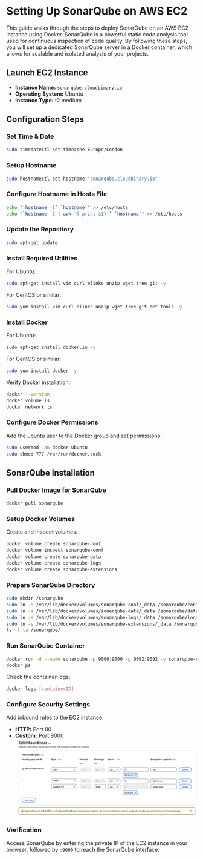 # Setting Up SonarQube on AWS EC2

This guide walks through the steps to deploy SonarQube on an AWS EC2 instance using Docker. SonarQube is a powerful static code analysis tool used for continuous inspection of code quality. By following these steps, you will set up a dedicated SonarQube server in a Docker container, which allows for scalable and isolated analysis of your projects.

## Launch EC2 Instance

- **Instance Name:** `sonarqube.cloudbinary.io`
- **Operating System:** Ubuntu
- **Instance Type:** t2.medium

## Configuration Steps

### Set Time & Date

```bash
sudo timedatectl set-timezone Europe/London
```

### Setup Hostname

```bash
sudo hostnamectl set-hostname "sonarqube.cloudbinary.io"
```

### Configure Hostname in Hosts File

```bash
echo "`hostname -I` `hostname`" >> /etc/hosts
echo "`hostname -I | awk '{ print $1}'` `hostname`" >> /etc/hosts
```

### Update the Repository

```bash
sudo apt-get update
```

### Install Required Utilities

For Ubuntu:

```bash
sudo apt-get install vim curl elinks unzip wget tree git -y
```

For CentOS or similar:

```bash
sudo yum install vim curl elinks unzip wget tree git net-tools -y
```

### Install Docker

For Ubuntu:

```bash
sudo apt-get install docker.io -y
```

For CentOS or similar:

```bash
sudo yum install docker -y
```

Verify Docker installation:

```bash
docker --version
docker volume ls
docker network ls
```

### Configure Docker Permissions

Add the ubuntu user to the Docker group and set permissions:

```bash
sudo usermod -aG docker ubuntu
sudo chmod 777 /var/run/docker.sock
```

## SonarQube Installation

### Pull Docker Image for SonarQube

```bash
docker pull sonarqube
```

### Setup Docker Volumes

Create and inspect volumes:

```bash
docker volume create sonarqube-conf
docker volume inspect sonarqube-conf
docker volume create sonarqube-data
docker volume create sonarqube-logs
docker volume create sonarqube-extensions
```

### Prepare SonarQube Directory

```bash
sudo mkdir /sonarqube
sudo ln -s /var/lib/docker/volumes/sonarqube-conf/_data /sonarqube/conf
sudo ln -s /var/lib/docker/volumes/sonarqube-data/_data /sonarqube/data
sudo ln -s /var/lib/docker/volumes/sonarqube-logs/_data /sonarqube/logs
sudo ln -s /var/lib/docker/volumes/sonarqube-extensions/_data /sonarqube/extensions
ls -lrta /sonarqube/
```

### Run SonarQube Container

```bash
docker run -d --name sonarqube -p 9000:9000 -p 9092:9092 -v sonarqube-conf:/sonarqube/conf -v sonarqube-data:/sonarqube/data -v sonarqube-logs:/sonarqube/logs -v sonarqube-extensions:/sonarqube/extensions sonarqube
docker ps
```

Check the container logs:

```bash
docker logs [containerID]
```

### Configure Security Settings

Add inbound rules to the EC2 instance:

- **HTTP:** Port 80
- **Custom:** Port 9000
![sonar](/images/sonarqube-security.png)

### Verification

Access SonarQube by entering the private IP of the EC2 instance in your browser, followed by `:9000` to reach the SonarQube interface.
